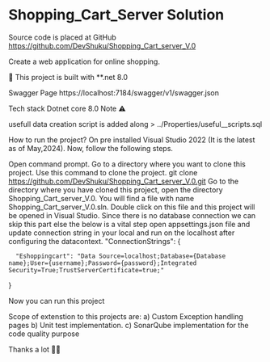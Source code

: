 # Shopping_Cart_Server Solution
Source code is placed at GitHub https://github.com/DevShuku/Shopping_Cart_server_V.0

Create a web application for online shopping.

📢 This project is built with **.net 8.0

Swagger Page
https://localhost:7184/swagger/v1/swagger.json

Tech stack
Dotnet core 8.0
Note ⚠️

usefull data creation script is added along > ../Properties/useful__scripts.sql

How to run the project?
On pre installed Visual Studio 2022 (It is the latest as of May,2024). Now, follow the following steps.

Open command prompt. Go to a directory where you want to clone this project. Use this command to clone the project.
  git clone https://github.com/DevShuku/Shopping_Cart_server_V.0.git
Go to the directory where you have cloned this project, open the directory Shopping_Cart_server_V.0. You will find a file with name Shopping_Cart_server_V.0.sln. Double click on this file and this project will be opened in Visual Studio.
Since there is no database connection we can skip this part else the below is a vital step
open appsettings.json file and update connection string in your local and run on the localhost after configuring the  datacontext.
  "ConnectionStrings": {

      "Eshoppingcart": "Data Source=localhost;Database={Database name};User={username};Password={password};Integrated Security=True;TrustServerCertificate=true;"
    
  }

Now you can run this project

Scope of extenstion to this projects are: 
a) Custom Exception handling pages
b) Unit test implementation. 
c) SonarQube implementation for the code quality purpose

Thanks a lot 🙂🙂
